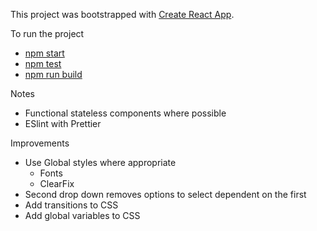 This project was bootstrapped with [Create React App](https://github.com/facebookincubator/create-react-app).

To run the project
  - [npm start](#npm-start)
  - [npm test](#npm-test)
  - [npm run build](#npm-run-build)


  Notes
  - Functional stateless components where possible
  - ESlint with Prettier

  Improvements
  - Use Global styles where appropriate
    - Fonts
    - ClearFix
  - Second drop down removes options to select dependent on the first
  - Add transitions to CSS
  - Add global variables to CSS

